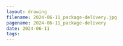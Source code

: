 ```yaml
---
layout: drawing
filename: 2024-06-11_package-delivery.jpg
pagename: 2024-06-11_package-delivery
date: 2024-06-11
tags:
---
```

